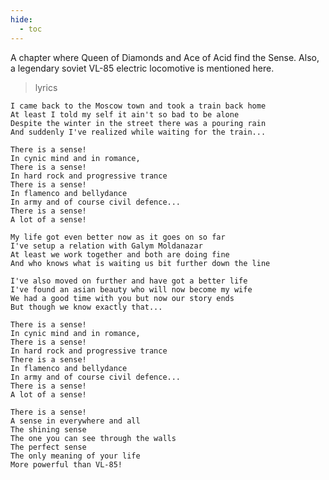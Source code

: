 ```yaml
---
hide:
  - toc
---
```


A chapter where Queen of Diamonds and Ace of Acid find the Sense.
Also, a legendary soviet VL-85 electric locomotive is mentioned here.

> lyrics

    I came back to the Moscow town and took a train back home
    At least I told my self it ain't so bad to be alone
    Despite the winter in the street there was a pouring rain
    And suddenly I've realized while waiting for the train...
    
    There is a sense!
    In cynic mind and in romance,
    There is a sense!
    In hard rock and progressive trance
    There is a sense!
    In flamenco and bellydance
    In army and of course civil defence...
    There is a sense!
    A lot of a sense!
    
    My life got even better now as it goes on so far
    I've setup a relation with Galym Moldanazar
    At least we work together and both are doing fine
    And who knows what is waiting us bit further down the line
    
    I've also moved on further and have got a better life
    I've found an asian beauty who will now become my wife
    We had a good time with you but now our story ends
    But though we know exactly that...
    
    There is a sense!
    In cynic mind and in romance,
    There is a sense!
    In hard rock and progressive trance
    There is a sense!
    In flamenco and bellydance
    In army and of course civil defence...
    There is a sense!
    A lot of a sense!
    
    There is a sense!
    A sense in everywhere and all
    The shining sense
    The one you can see through the walls
    The perfect sense
    The only meaning of your life
    More powerful than VL-85!
